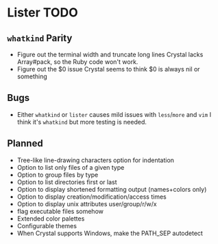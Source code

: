 Lister TODO
===========

`whatkind` Parity
-----------------

- Figure out the terminal width and truncate long lines
  Crystal lacks Array#pack, so the Ruby code won't work.
- Figure out the $0 issue
  Crystal seems to think $0 is always nil or something

Bugs
---

- Either `whatkind` or `lister` causes mild issues with `less`/`more` and `vim`
  I think it's `whatkind` but more testing is needed.

Planned
-------

- Tree-like line-drawing characters option for indentation
- Option to list only files of a given type
- Option to group files by type
- Option to list directories first or last
- Option to display shortened formatting output (names+colors only)
- Option to display creation/modification/access times
- Option to display unix attributes user/group/r/w/x
- flag executable files somehow
- Extended color palettes
- Configurable themes
- When Crystal supports Windows, make the PATH_SEP autodetect
